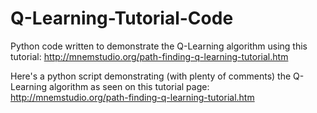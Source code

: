 # Q-Learning-Tutorial-Code
Python code written to demonstrate the Q-Learning algorithm using this tutorial: http://mnemstudio.org/path-finding-q-learning-tutorial.htm

Here's a python script demonstrating (with plenty of comments) the Q-Learning algorithm as seen on this tutorial page: http://mnemstudio.org/path-finding-q-learning-tutorial.htm
